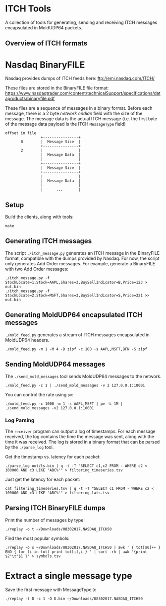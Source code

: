 # ITCH Tools
A collection of tools for generating, sending and receiving ITCH messages
encapsulated in MoldUDP64 packets.

## Overview of ITCH formats

# Nasdaq BinaryFILE
Nasdaq provides dumps of ITCH feeds here:
ftp://emi.nasdaq.com/ITCH/

These files are stored in the BinaryFILE file format:
https://www.nasdaqtrader.com/content/technicalSupport/specifications/dataproducts/binaryfile.pdf

These files are a sequence of messages in a binary format. Before each message,
there is a 2 byte *network endian* field with the size of the message. The
message data is the actual ITCH message (i.e. the first byte of the message
data payload is the ITCH `MessageType` field)

    
    offset in file
                    +----------------+
           0        |  Message Size  |
                    +----------------+
           2        |                |
                    |  Message Data  |
                    |                |
                    +----------------+
                    |  Message Size  |
                    +----------------+
                    |                |
                    |  Message Data  |
                    |                |
                    |      ...       |

## Setup
Build the clients, along with tools:

    make

## Generating ITCH messages
The script `./itch_message.py` generates an ITCH message in the
BinaryFILE format, compatible with the dumps provided by Nasdaq. For now, the
script only generates Add Order messages. For example, generate a BinaryFILE
with two Add Order messages:

    ./itch_message.py -f StockLocate=1,Stock=AAPL,Shares=3,BuySellIndicator=B,Price=123 > out.bin
    ./itch_message.py -f StockLocate=2,Stock=MSFT,Shares=3,BuySellIndicator=S,Price=321 >> out.bin

## Generating MoldUDP64 encapsulated ITCH messages
`./mold_feed.py` generates a stream of ITCH messages encapsulated in MoldUDP64
headers.

    ./mold_feed.py -m 1 -M 4 -D zipf -c 100 -s AAPL,MSFT,BFN -S zipf

## Sending MoldUDP64 messages
The `./send_mold_messages` tool sends MoldUDP64 messages to the network.

    ./mold_feed.py -c 1 | ./send_mold_messages -v 2 127.0.0.1:10001

You can control the rate using `pv`:

    ./mold_feed.py -c 1000 -m 1 -s AAPL,MSFT | pv -L 1M | ./send_mold_messages -v2 127.0.0.1:10001

### Log Parsing
The `receiver` program can output a log of timestamps. For each message
received, the log contains the time the message was sent, along with the time
it was received. The log is stored in a binary format that can be parsed by the
`./parse_log` tool.

Get the timestamp vs. latency for each packet:

    ./parse_log out/ts.bin | q -t -T "SELECT c1,c2 FROM - WHERE c2 < 100000 AND c3 LIKE 'ABC%'" > filtering_timeseries.tsv

Just get the latency for each packet:

    cat filtering_timeseries.tsv | q -t -T "SELECT c1 FROM - WHERE c2 < 100000 AND c3 LIKE 'ABC%'" > filtering_lats.tsv

## Parsing ITCH BinaryFILE dumps
Print the number of messages by type:

    ./replay -o t ~/Downloads/08302017.NASDAQ_ITCH50

Find the most popular symbols:

    ./replay -o s ~/Downloads/08302017.NASDAQ_ITCH50 | awk ' { tot[$0]++ } END { for (i in tot) print tot[i],i } ' | sort -rh | awk '{print $2"\t"$1 }' > symbols.tsv

# Extract a single message type
Save the first message with MessageType `D`:

    ./replay -t D -c 1 -O D.bin ~/Downloads/08302017.NASDAQ_ITCH50
